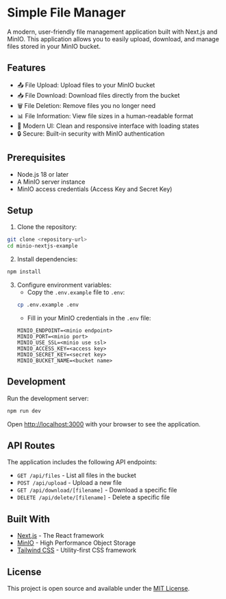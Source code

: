 # Simple File Manager

A modern, user-friendly file management application built with Next.js and MinIO. This application allows you to easily upload, download, and manage files stored in your MinIO bucket.

## Features

- 📤 File Upload: Upload files to your MinIO bucket
- 📥 File Download: Download files directly from the bucket
- 🗑️ File Deletion: Remove files you no longer need
- 📊 File Information: View file sizes in a human-readable format
- 🎯 Modern UI: Clean and responsive interface with loading states
- 🔒 Secure: Built-in security with MinIO authentication

## Prerequisites

- Node.js 18 or later
- A MinIO server instance
- MinIO access credentials (Access Key and Secret Key)

## Setup

1. Clone the repository:
```bash
git clone <repository-url>
cd minio-nextjs-example
```

2. Install dependencies:
```bash
npm install
```

3. Configure environment variables:
   - Copy the `.env.example` file to `.env`:
   ```bash
   cp .env.example .env
   ```
   - Fill in your MinIO credentials in the `.env` file:
   ```env
   MINIO_ENDPOINT=<minio endpoint>
   MINIO_PORT=<minio port>
   MINIO_USE_SSL=<minio use ssl>
   MINIO_ACCESS_KEY=<access key>
   MINIO_SECRET_KEY=<secret key>
   MINIO_BUCKET_NAME=<bucket name>
   ```

## Development

Run the development server:

```bash
npm run dev
```

Open [http://localhost:3000](http://localhost:3000) with your browser to see the application.

## API Routes

The application includes the following API endpoints:

- `GET /api/files` - List all files in the bucket
- `POST /api/upload` - Upload a new file
- `GET /api/download/[filename]` - Download a specific file
- `DELETE /api/delete/[filename]` - Delete a specific file

## Built With

- [Next.js](https://nextjs.org/) - The React framework
- [MinIO](https://min.io/) - High Performance Object Storage
- [Tailwind CSS](https://tailwindcss.com/) - Utility-first CSS framework

## License

This project is open source and available under the [MIT License](LICENSE).
